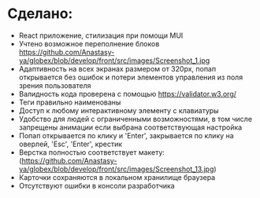 # Сделано:

- React приложение, стилизация при помощи MUI
- Учтено возможное переполнение блоков
https://github.com/Anastasy-ya/globex/blob/develop/front/src/images/Screenshot_1.jpg
- Адаптивность на всех экранах размером от 320px, попап открывается без ошибок и потери элементов управления из поля зрения пользователя
- Валидность кода проверена с помощью https://validator.w3.org/
- Теги правильно наименованы
- Доступ к любому интерактивному элементу с клавиатуры
- Удобство для людей с ограниченными возможностями, в том числе запрещены анимации если выбрана соответствующая настройка
- Попап открывается по клику и 'Enter', закрывается по клику на оверлей, 'Esc', 'Enter', крестик
- Верстка полностью соответствует макету: (https://github.com/Anastasy-ya/globex/blob/develop/front/src/images/Screenshot_13.jpg)
- Карточки сохраняются в локальном хранилище браузера
- Отсутствуют ошибки в консоли разработчика